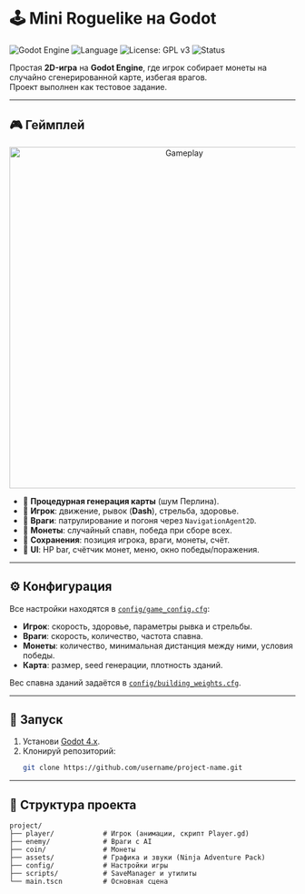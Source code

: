 # 🕹️ Mini Roguelike на Godot

![Godot Engine](https://img.shields.io/badge/Godot-4.x-blue?logo=godot-engine&logoColor=white)
![Language](https://img.shields.io/badge/Language-GDScript-orange)
![License: GPL v3](https://img.shields.io/badge/License-GPLv3-blue.svg)
![Status](https://img.shields.io/badge/Status-Completed-brightgreen)

Простая **2D-игра** на **Godot Engine**, где игрок собирает монеты на случайно сгенерированной карте, избегая врагов.  
Проект выполнен как тестовое задание.

---

## 🎮 Геймплей

<p align="center">
  <img src="docs/screenshots/gameplay.gif" alt="Gameplay" width="600"/>
</p>

- 🔹 **Процедурная генерация карты** (шум Перлина).  
- 🔹 **Игрок**: движение, рывок (**Dash**), стрельба, здоровье.  
- 🔹 **Враги**: патрулирование и погоня через `NavigationAgent2D`.  
- 🔹 **Монеты**: случайный спавн, победа при сборе всех.  
- 🔹 **Сохранения**: позиция игрока, враги, монеты, счёт.  
- 🔹 **UI**: HP bar, счётчик монет, меню, окно победы/поражения.  

---

## ⚙️ Конфигурация

Все настройки находятся в [`config/game_config.cfg`](res://config/game_config.cfg):

- **Игрок**: скорость, здоровье, параметры рывка и стрельбы.  
- **Враги**: скорость, количество, частота спавна.  
- **Монеты**: количество, минимальная дистанция между ними, условия победы.  
- **Карта**: размер, seed генерации, плотность зданий.  

Вес спавна зданий задаётся в [`config/building_weights.cfg`](res://config/building_weights.cfg).

---

## 🚀 Запуск
1. Установи [Godot 4.x](https://godotengine.org/download).  
2. Клонируй репозиторий:
   ```bash
   git clone https://github.com/username/project-name.git
   
---

## 📂 Структура проекта

```text
project/
├── player/            # Игрок (анимации, скрипт Player.gd)
├── enemy/             # Враги с AI
├── coin/              # Монеты
├── assets/            # Графика и звуки (Ninja Adventure Pack)
├── config/            # Настройки игры
├── scripts/           # SaveManager и утилиты
└── main.tscn          # Основная сцена
